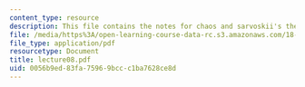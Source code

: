 ```yaml
---
content_type: resource
description: This file contains the notes for chaos and sarvoskii's theorem.
file: /media/https%3A/open-learning-course-data-rc.s3.amazonaws.com/18-091-mathematical-exposition-spring-2005/0056b9ed83fa75969bccc1ba7628ce8d_lecture08.pdf
file_type: application/pdf
resourcetype: Document
title: lecture08.pdf
uid: 0056b9ed-83fa-7596-9bcc-c1ba7628ce8d
---
```

